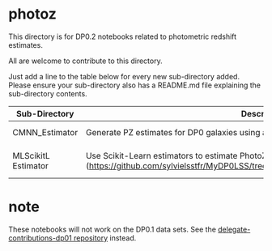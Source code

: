 # photoz

This directory is for DP0.2 notebooks related to photometric redshift estimates.

All are welcome to contribute to this directory.

Just add a line to the table below for every new sub-directory added.
Please ensure your sub-directory also has a README.md file explaining the sub-directory contents.

| Sub-Directory | Description | Author |
|---|---|---|
| CMNN_Estimator | Generate PZ estimates for DP0 galaxies using a lightweight version of the [CMNN Estimator](https://github.com/dirac-institute/CMNN_Photoz_Estimator). | Melissa Graham |
MLScikitL Estimator | Use Scikit-Learn estimators to estimate PhotoZ (https://github.com/sylvielsstfr/MyDP0LSS/tree/main/myDP0.2/PhotoZ/MLScikitL_Estimator). | Sylvie Dagoret-Campagne |


# note

These notebooks will not work on the DP0.1 data sets.
See the [delegate-contributions-dp01 repository](https://github.com/rubin-dp0/delegate-contributions-dp01) instead.